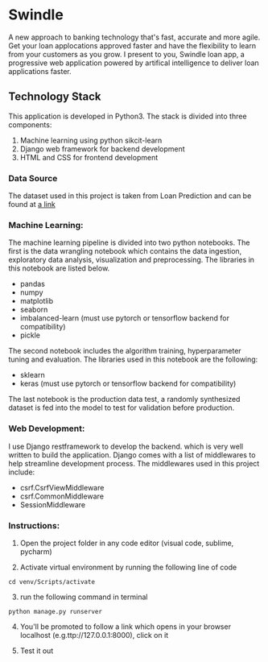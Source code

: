 
# Swindle
A new approach to banking technology that's fast, accurate and more agile.
Get your loan applocations approved faster and have the flexibility to learn from your customers as you grow. I present to you, Swindle loan app, a progressive web application powered by artifical intelligence to deliver loan applications faster. 

## Technology Stack
This application is developed in Python3. The stack is divided into three components:
1. Machine learning using python sikcit-learn 
2. Django web framework for backend development
3. HTML and CSS for frontend development

### Data Source
The dataset used in this project is taken from Loan Prediction and can be found at [a link](https://www.kaggle.com/ninzaami/loan-predication)

### Machine Learning:
The machine learning pipeline is divided into two python notebooks. The first is the data wrangling notebook which contains the data ingestion, exploratory data analysis, visualization and preprocessing. The libraries in this notebook are listed below.

* pandas 
* numpy
* matplotlib
* seaborn
* imbalanced-learn (must use pytorch or tensorflow backend for compatibility)
* pickle

The second notebook includes the algorithm training, hyperparameter tuning and evaluation. The libraries used in this notebook are the following:

* sklearn
* keras (must use pytorch or tensorflow backend for compatibility)


The last notebook is the production data test, a randomly synthesized dataset is fed into the model to test for validation before production.


### Web Development:
I use Django restframework to develop the backend.  which is very well written to build the application. Django comes with a list of middlewares to help streamline development process. 
The middlewares used in this project include: 
* csrf.CsrfViewMiddleware
* csrf.CommonMiddleware
* SessionMiddleware

### Instructions:
1. Open the project folder in any code editor (visual code, sublime, pycharm)

2. Activate virtual environment by running the following line of code 
```
cd venv/Scripts/activate
```
3. run the following command in terminal 

``` 
python manage.py runserver
```
4. You'll be promoted to follow a link which opens in your browser localhost (e.g.ttp://127.0.0.1:8000), click on it

5. Test it out
